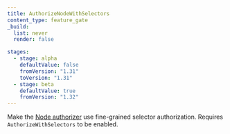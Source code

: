 ```yaml
---
title: AuthorizeNodeWithSelectors
content_type: feature_gate
_build:
  list: never
  render: false

stages:
  - stage: alpha
    defaultValue: false
    fromVersion: "1.31"
    toVersion: "1.31"
  - stage: beta
    defaultValue: true
    fromVersion: "1.32"
---
```

Make the [Node authorizer](/docs/reference/access-authn-authz/node/) use fine-grained selector authorization.
Requires `AuthorizeWithSelectors` to be enabled.

